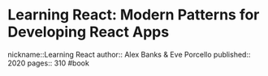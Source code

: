 # Learning React: Modern Patterns for Developing React Apps
nickname::Learning React
author:: Alex Banks & Eve Porcello
published:: 2020
pages:: 310
#book
